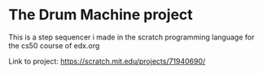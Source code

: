 # The Drum Machine project
This is a step sequencer i made in the scratch programming language for the cs50 course of edx.org

Link to project:
https://scratch.mit.edu/projects/71940690/
